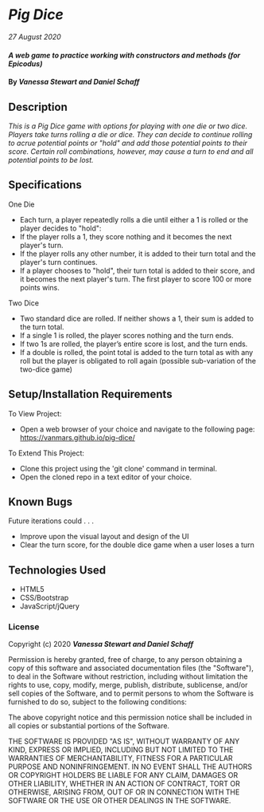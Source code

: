 # _Pig Dice_

_27 August 2020_

#### _A web game to practice working with constructors and methods (for Epicodus)_

#### By _**Vanessa Stewart and Daniel Schaff**_

## Description

_This is a Pig Dice game with options for playing with one die or two dice. Players take turns rolling a die or dice. They can decide to continue rolling to acrue potential points or "hold" and add those potential points to their score. Certain roll combinations, however, may cause a turn to end and all potential points to be lost._

## Specifications
One Die
* Each turn, a player repeatedly rolls a die until either a 1 is rolled or the player decides to "hold":
* If the player rolls a 1, they score nothing and it becomes the next player's turn.
* If the player rolls any other number, it is added to their turn total and the player's turn continues.
* If a player chooses to "hold", their turn total is added to their score, and it becomes the next player's turn.
The first player to score 100 or more points wins.

Two Dice
* Two standard dice are rolled. If neither shows a 1, their sum is added to the turn total.
* If a single 1 is rolled, the player scores nothing and the turn ends.
* If two 1s are rolled, the player’s entire score is lost, and the turn ends.
* If a double is rolled, the point total is added to the turn total as with any roll but the player is obligated to roll again (possible sub-variation of the two-dice game)

## Setup/Installation Requirements

To View Project:
* Open a web browser of your choice and navigate to the following page: https://vanmars.github.io/pig-dice/

To Extend This Project:
* Clone this project using the 'git clone' command in terminal.
* Open the cloned repo in a text editor of your choice.

## Known Bugs

Future iterations could . . .
* Improve upon the visual layout and design of the UI
* Clear the turn score, for the double dice game when a user loses a turn


## Technologies Used

* HTML5
* CSS/Bootstrap
* JavaScript/jQuery

### License

Copyright (c) 2020 **_Vanessa Stewart and Daniel Schaff_**

Permission is hereby granted, free of charge, to any person obtaining a copy of this software and associated documentation files (the "Software"), to deal in the Software without restriction, including without limitation the rights to use, copy, modify, merge, publish, distribute, sublicense, and/or sell copies of the Software, and to permit persons to whom the Software is furnished to do so, subject to the following conditions:

The above copyright notice and this permission notice shall be included in all copies or substantial portions of the Software.

THE SOFTWARE IS PROVIDED "AS IS", WITHOUT WARRANTY OF ANY KIND, EXPRESS OR IMPLIED, INCLUDING BUT NOT LIMITED TO THE WARRANTIES OF MERCHANTABILITY, FITNESS FOR A PARTICULAR PURPOSE AND NONINFRINGEMENT. IN NO EVENT SHALL THE AUTHORS OR COPYRIGHT HOLDERS BE LIABLE FOR ANY CLAIM, DAMAGES OR OTHER LIABILITY, WHETHER IN AN ACTION OF CONTRACT, TORT OR OTHERWISE, ARISING FROM, OUT OF OR IN CONNECTION WITH THE SOFTWARE OR THE USE OR OTHER DEALINGS IN THE SOFTWARE.
